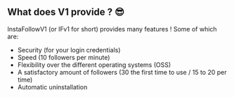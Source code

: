 ## What does V1 provide ? 😎

InstaFollowV1 (or IFv1 for short) provides many features ! Some of which are:
- Security (for your login credentials)
- Speed (10 followers per minute)
- Flexibility over the different operating systems (OSS)
- A satisfactory amount of followers (30 the first time to use / 15 to 20 per time)
- Automatic uninstallation
